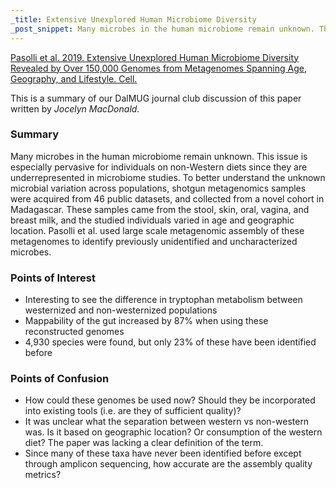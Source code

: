 ```yaml
---
_title: Extensive Unexplored Human Microbiome Diversity
_post_snippet: Many microbes in the human microbiome remain unknown. This issue is especially pervasive for individuals on non-Western diets since they are underrepresented in microbiome studies.
---
```


[Pasolli et al. 2019. Extensive Unexplored Human Microbiome Diversity Revealed by Over 150,000 Genomes from Metagenomes Spanning Age, Geography, and Lifestyle. Cell.](https://www.sciencedirect.com/science/article/pii/S0092867419300017?via%3Dihub)

This is a summary of our DalMUG journal club discussion of this paper written by _Jocelyn MacDonald_.

### Summary
Many microbes in the human microbiome remain unknown. This issue is especially pervasive for individuals on non-Western diets since
they are underrepresented in microbiome studies.  To better understand the unknown microbial variation across populations,
shotgun metagenomics samples were acquired from 46 public datasets, and collected from a novel cohort in Madagascar.
These samples came from the stool, skin, oral, vagina, and breast milk, and the studied individuals varied in age and geographic
location. Pasolli et al. used large scale metagenomic assembly of these metagenomes to identify previously unidentified and
uncharacterized microbes.

### Points of Interest
* Interesting to see the difference in tryptophan metabolism between westernized and non-westernized populations
* Mappability of the gut increased by 87% when using these reconstructed genomes
* 4,930 species were found, but only 23% of these have been identified before


### Points of Confusion
* How could these genomes be used now? Should they be incorporated into existing tools (i.e. are they of sufficient quality)?
* It was unclear what the separation between western vs non-western was. Is it based on geographic location? Or consumption of the western diet? The paper was lacking a clear definition of the term.
* Since many of these taxa have never been identified before except through amplicon sequencing, how accurate are the assembly quality metrics?
